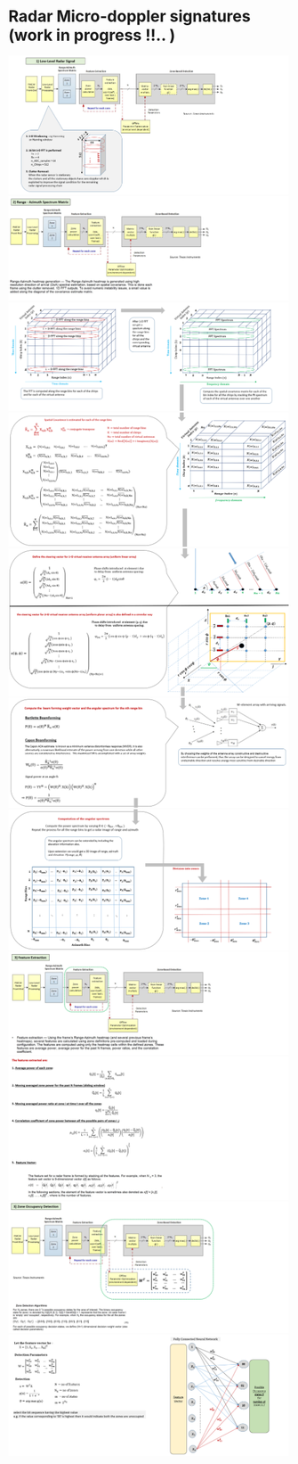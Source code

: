 # Radar Micro-doppler signatures (work in progress !!.. )
![](https://github.com/UditBhaskar19/Radar_projects_and_Data_Analysis/blob/main/Occupancy_monitoring/Readme_files/1_Low_Level_Rad_processing.PNG)
![](https://github.com/UditBhaskar19/Radar_projects_and_Data_Analysis/blob/main/Occupancy_monitoring/Readme_files/2_Range_Azimuth_spectrum_matrix.PNG)
![](https://github.com/UditBhaskar19/Radar_projects_and_Data_Analysis/blob/main/Occupancy_monitoring/Readme_files/2_Range_Azimuth_spectrum_matrix_1.PNG)
![](https://github.com/UditBhaskar19/Radar_projects_and_Data_Analysis/blob/main/Occupancy_monitoring/Readme_files/2_Range_Azimuth_spectrum_matrix_2.PNG)
![](https://github.com/UditBhaskar19/Radar_projects_and_Data_Analysis/blob/main/Occupancy_monitoring/Readme_files/2_Range_Azimuth_spectrum_matrix_3.PNG)
![](https://github.com/UditBhaskar19/Radar_projects_and_Data_Analysis/blob/main/Occupancy_monitoring/Readme_files/2_Range_Azimuth_spectrum_matrix_4.PNG)
![](https://github.com/UditBhaskar19/Radar_projects_and_Data_Analysis/blob/main/Occupancy_monitoring/Readme_files/2_Range_Azimuth_spectrum_matrix_5.PNG)
![](https://github.com/UditBhaskar19/Radar_projects_and_Data_Analysis/blob/main/Occupancy_monitoring/Readme_files/3_Feature_extraction.PNG)
![](https://github.com/UditBhaskar19/Radar_projects_and_Data_Analysis/blob/main/Occupancy_monitoring/Readme_files/3_Feature_extraction_1.PNG)
![](https://github.com/UditBhaskar19/Radar_projects_and_Data_Analysis/blob/main/Occupancy_monitoring/Readme_files/4_Zone_detection.PNG)
![](https://github.com/UditBhaskar19/Radar_projects_and_Data_Analysis/blob/main/Occupancy_monitoring/Readme_files/4_Zone_detection_1.PNG)
